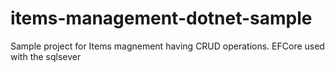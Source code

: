 # items-management-dotnet-sample
Sample project for Items magnement having CRUD operations. EFCore used with the sqlsever
